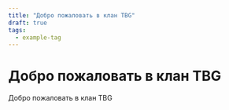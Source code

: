 ```yaml
---
title: "Добро пожаловать в клан TBG"
draft: true
tags:
  - example-tag
---
```


# Добро пожаловать в клан TBG

Добро пожаловать в клан TBG
